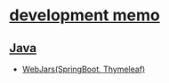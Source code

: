 <!-- http://hosomi.github.io 
=============-->


# [development memo](http://hosomi.github.io/gitbook/_book/ "development memo")

## [Java](http://hosomi.github.io/gitbook/_book/java/index.html "Java")

* [WebJars(SpringBoot, Thymeleaf)](http://hosomi.github.io/gitbook/_book/java/webjars.html "WebJars(SpringBoot, Thymeleaf)")



